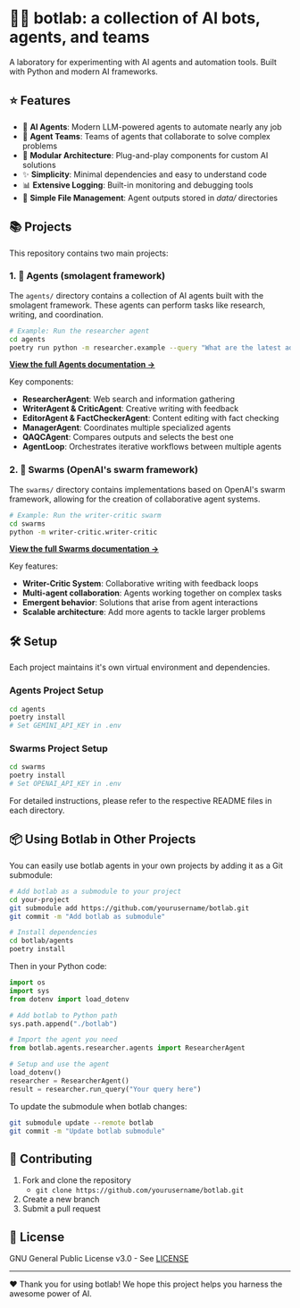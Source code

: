# 🤖🧪 botlab: a collection of AI bots, agents, and teams

A laboratory for experimenting with AI agents and automation tools. Built with Python and modern AI frameworks.

## ⭐ Features

- 🤖 **AI Agents**: Modern LLM-powered agents to automate nearly any job
- 🤝 **Agent Teams**: Teams of agents that collaborate to solve complex problems
- 🧩 **Modular Architecture**: Plug-and-play components for custom AI solutions
- ✨ **Simplicity**: Minimal dependencies and easy to understand code
- 📊 **Extensive Logging**: Built-in monitoring and debugging tools
- 📁 **Simple File Management**: Agent outputs stored in *data/* directories

## 📚 Projects

This repository contains two main projects:

### 1. 🧠 Agents (smolagent framework)

The `agents/` directory contains a collection of AI agents built with the smolagent framework. These agents can perform tasks like research, writing, and coordination.

```bash
# Example: Run the researcher agent
cd agents
poetry run python -m researcher.example --query "What are the latest advancements in AI?"
```

**[View the full Agents documentation →](agents/README.md)**

Key components:
- **ResearcherAgent**: Web search and information gathering
- **WriterAgent & CriticAgent**: Creative writing with feedback
- **EditorAgent & FactCheckerAgent**: Content editing with fact checking
- **ManagerAgent**: Coordinates multiple specialized agents
- **QAQCAgent**: Compares outputs and selects the best one
- **AgentLoop**: Orchestrates iterative workflows between multiple agents

### 2. 🐝 Swarms (OpenAI's swarm framework)

The `swarms/` directory contains implementations based on OpenAI's swarm framework, allowing for the creation of collaborative agent systems.

```bash
# Example: Run the writer-critic swarm
cd swarms
python -m writer-critic.writer-critic
```

**[View the full Swarms documentation →](swarms/README.md)**

Key features:
- **Writer-Critic System**: Collaborative writing with feedback loops
- **Multi-agent collaboration**: Agents working together on complex tasks
- **Emergent behavior**: Solutions that arise from agent interactions
- **Scalable architecture**: Add more agents to tackle larger problems

## 🛠️ Setup

Each project maintains it's own virtual environment and dependencies.

### Agents Project Setup

```bash
cd agents
poetry install
# Set GEMINI_API_KEY in .env
```

### Swarms Project Setup

```bash
cd swarms
poetry install
# Set OPENAI_API_KEY in .env
```

For detailed instructions, please refer to the respective README files in each directory.

## 📦 Using Botlab in Other Projects

You can easily use botlab agents in your own projects by adding it as a Git submodule:

```bash
# Add botlab as a submodule to your project
cd your-project
git submodule add https://github.com/yourusername/botlab.git
git commit -m "Add botlab as submodule"

# Install dependencies
cd botlab/agents
poetry install
```

Then in your Python code:

```python
import os
import sys
from dotenv import load_dotenv

# Add botlab to Python path
sys.path.append("./botlab")

# Import the agent you need
from botlab.agents.researcher.agents import ResearcherAgent

# Setup and use the agent
load_dotenv()
researcher = ResearcherAgent()
result = researcher.run_query("Your query here")
```

To update the submodule when botlab changes:

```bash
git submodule update --remote botlab
git commit -m "Update botlab submodule"
```

## 🤝 Contributing

1. Fork and clone the repository
    - `git clone https://github.com/yourusername/botlab.git`
2. Create a new branch
3. Submit a pull request

## 📜 License

GNU General Public License v3.0 - See [LICENSE](LICENSE)

---

❤️ Thank you for using botlab! We hope this project helps you harness the awesome power of AI.
